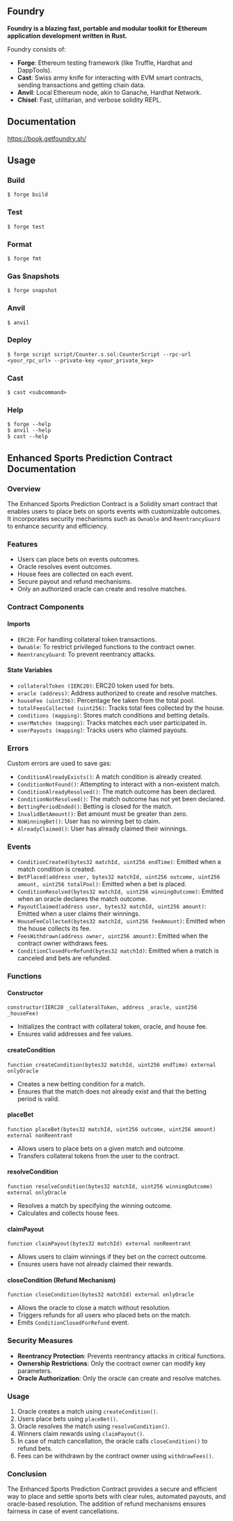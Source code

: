 ## Foundry

**Foundry is a blazing fast, portable and modular toolkit for Ethereum application development written in Rust.**

Foundry consists of:

-   **Forge**: Ethereum testing framework (like Truffle, Hardhat and DappTools).
-   **Cast**: Swiss army knife for interacting with EVM smart contracts, sending transactions and getting chain data.
-   **Anvil**: Local Ethereum node, akin to Ganache, Hardhat Network.
-   **Chisel**: Fast, utilitarian, and verbose solidity REPL.

## Documentation

https://book.getfoundry.sh/

## Usage

### Build

```shell
$ forge build
```

### Test

```shell
$ forge test
```

### Format

```shell
$ forge fmt
```

### Gas Snapshots

```shell
$ forge snapshot
```

### Anvil

```shell
$ anvil
```

### Deploy

```shell
$ forge script script/Counter.s.sol:CounterScript --rpc-url <your_rpc_url> --private-key <your_private_key>
```

### Cast

```shell
$ cast <subcommand>
```

### Help

```shell
$ forge --help
$ anvil --help
$ cast --help
```

## Enhanced Sports Prediction Contract Documentation

### Overview
The Enhanced Sports Prediction Contract is a Solidity smart contract that enables users to place bets on sports events with customizable outcomes. It incorporates security mechanisms such as `Ownable` and `ReentrancyGuard` to enhance security and efficiency.

### Features
- Users can place bets on events outcomes.
- Oracle resolves event outcomes.
- House fees are collected on each event.
- Secure payout and refund mechanisms.
- Only an authorized oracle can create and resolve matches.

### Contract Components

#### Imports
- `ERC20`: For handling collateral token transactions.
- `Ownable`: To restrict privileged functions to the contract owner.
- `ReentrancyGuard`: To prevent reentrancy attacks.

#### State Variables
- `collateralToken (IERC20)`: ERC20 token used for bets.
- `oracle (address)`: Address authorized to create and resolve matches.
- `houseFee (uint256)`: Percentage fee taken from the total pool.
- `totalFeesCollected (uint256)`: Tracks total fees collected by the house.
- `conditions (mapping)`: Stores match conditions and betting details.
- `userMatches (mapping)`: Tracks matches each user participated in.
- `userPayouts (mapping)`: Tracks users who claimed payouts.

### Errors
Custom errors are used to save gas:
- `ConditionAlreadyExists()`: A match condition is already created.
- `ConditionNotFound()`: Attempting to interact with a non-existent match.
- `ConditionAlreadyResolved()`: The match outcome has been declared.
- `ConditionNotResolved()`: The match outcome has not yet been declared.
- `BettingPeriodEnded()`: Betting is closed for the match.
- `InvalidBetAmount()`: Bet amount must be greater than zero.
- `NoWinningBet()`: User has no winning bet to claim.
- `AlreadyClaimed()`: User has already claimed their winnings.

### Events
- `ConditionCreated(bytes32 matchId, uint256 endTime)`: Emitted when a match condition is created.
- `BetPlaced(address user, bytes32 matchId, uint256 outcome, uint256 amount, uint256 totalPool)`: Emitted when a bet is placed.
- `ConditionResolved(bytes32 matchId, uint256 winningOutcome)`: Emitted when an oracle declares the match outcome.
- `PayoutClaimed(address user, bytes32 matchId, uint256 amount)`: Emitted when a user claims their winnings.
- `HouseFeeCollected(bytes32 matchId, uint256 feeAmount)`: Emitted when the house collects its fee.
- `FeesWithdrawn(address owner, uint256 amount)`: Emitted when the contract owner withdraws fees.
- `ConditionClosedForRefund(bytes32 matchId)`: Emitted when a match is canceled and bets are refunded.

### Functions

#### Constructor
```solidity
constructor(IERC20 _collateralToken, address _oracle, uint256 _houseFee)
```
- Initializes the contract with collateral token, oracle, and house fee.
- Ensures valid addresses and fee values.

#### createCondition
```solidity
function createCondition(bytes32 matchId, uint256 endTime) external onlyOracle
```
- Creates a new betting condition for a match.
- Ensures that the match does not already exist and that the betting period is valid.

#### placeBet
```solidity
function placeBet(bytes32 matchId, uint256 outcome, uint256 amount) external nonReentrant
```
- Allows users to place bets on a given match and outcome.
- Transfers collateral tokens from the user to the contract.

#### resolveCondition
```solidity
function resolveCondition(bytes32 matchId, uint256 winningOutcome) external onlyOracle
```
- Resolves a match by specifying the winning outcome.
- Calculates and collects house fees.

#### claimPayout
```solidity
function claimPayout(bytes32 matchId) external nonReentrant
```
- Allows users to claim winnings if they bet on the correct outcome.
- Ensures users have not already claimed their rewards.

#### closeCondition (Refund Mechanism)
```solidity
function closeCondition(bytes32 matchId) external onlyOracle
```
- Allows the oracle to close a match without resolution.
- Triggers refunds for all users who placed bets on the match.
- Emits `ConditionClosedForRefund` event.

### Security Measures
- **Reentrancy Protection**: Prevents reentrancy attacks in critical functions.
- **Ownership Restrictions**: Only the contract owner can modify key parameters.
- **Oracle Authorization**: Only the oracle can create and resolve matches.

### Usage
1. Oracle creates a match using `createCondition()`.
2. Users place bets using `placeBet()`.
3. Oracle resolves the match using `resolveCondition()`.
4. Winners claim rewards using `claimPayout()`.
5. In case of match cancellation, the oracle calls `closeCondition()` to refund bets.
6. Fees can be withdrawn by the contract owner using `withdrawFees()`.

### Conclusion
The Enhanced Sports Prediction Contract provides a secure and efficient way to place and settle sports bets with clear rules, automated payouts, and oracle-based resolution. The addition of refund mechanisms ensures fairness in case of event cancellations.

